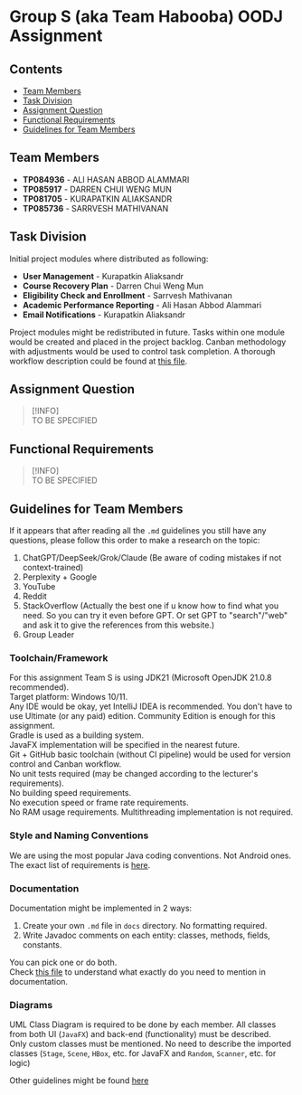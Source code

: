 # Group S (aka Team Habooba) OODJ Assignment

## Contents
- [Team Members](#team-members)
- [Task Division](#task-division)
- [Assignment Question](#assignment-question)
- [Functional Requirements](#functional-requirements)
- [Guidelines for Team Members](#guidelines-for-team-members)


## Team Members
- **TP084936** - ALI HASAN ABBOD ALAMMARI
- **TP085917** - DARREN CHUI WENG MUN
- **TP081705** - KURAPATKIN ALIAKSANDR
- **TP085736** - SARRVESH MATHIVANAN


## Task Division
Initial project modules where distributed as following:
- **User Management** - Kurapatkin Aliaksandr
- **Course Recovery Plan** - Darren Chui Weng Mun
- **Eligibility Check and Enrollment** - Sarrvesh Mathivanan
- **Academic Performance Reporting** - Ali Hasan Abbod Alammari
- **Email Notifications** - Kurapatkin Aliaksandr  

Project modules might be redistributed in future.
Tasks within one module would be created and placed in the project backlog.
Canban methodology with adjustments would be used to control task completion.
A thorough workflow description could be found at [this file](./docs/workflow.md).


## Assignment Question
> [!INFO]  
> TO BE SPECIFIED


## Functional Requirements
> [!INFO]  
> TO BE SPECIFIED


## Guidelines for Team Members
If it appears that after reading all the `.md` guidelines you
still have any questions, please follow this order to make
a research on the topic:
1. ChatGPT/DeepSeek/Grok/Claude
(Be aware of coding mistakes if not context-trained)
2. Perplexity + Google 
3. YouTube
4. Reddit
5. StackOverflow
(Actually the best one if u know how to find what you need.
So you can try it even before GPT.
Or set GPT to "search"/"web" and ask it
to give the references from this website.)
6. Group Leader

### Toolchain/Framework
For this assignment Team S is using JDK21 (Microsoft OpenJDK 21.0.8 recommended).  
Target platform: Windows 10/11.  
Any IDE would be okay, yet IntelliJ IDEA is recommended.
You don't have to use Ultimate (or any paid) edition.
Community Edition is enough for this assignment.  
Gradle is used as a building system.  
JavaFX implementation will be specified in the nearest future.  
Git + GitHub basic toolchain (without CI pipeline) would be used
for version control and Canban workflow.   
No unit tests required (may be changed according to the lecturer's requirements).  
No building speed requirements.  
No execution speed or frame rate requirements.  
No RAM usage requirements.
Multithreading implementation is not required.

### Style and Naming Conventions
We are using the most popular Java coding conventions.
Not Android ones.  
The exact list of requirements is [here](./docs/code-style.md).

### Documentation
Documentation might be implemented in 2 ways:
1. Create your own `.md` file in `docs` directory. No formatting required.
2. Write Javadoc comments on each entity: classes, methods, fields, constants.

You can pick one or do both.  
Check [this file](./docs/code-doc.md) to understand what exactly do you need to mention in documentation.

### Diagrams
UML Class Diagram is required to be done by each member.
All classes from both UI (`JavaFX`) and back-end (functionality) must be described.  
Only custom classes must be mentioned.
No need to describe the imported classes
(`Stage`, `Scene`, `HBox`, etc. for JavaFX
and `Random`, `Scanner`, etc. for logic)

Other guidelines might be found [here](./docs/guides.md)